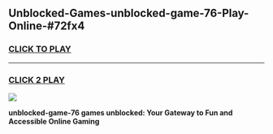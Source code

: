 
## Unblocked-Games-unblocked-game-76-Play-Online-#72fx4
<h3>
<a href="https://premium.freeplayer.one?title=unblocked-game-76&ref=27F">CLICK TO PLAY</a></h3>
<hr>

<h3>
<a href="https://premium.freeplayer.one?title=unblocked-game-76&ref=27F">CLICK 2 PLAY</a>
  
</h3>

<a href="https://premium.freeplayer.one?title=unblocked-game-76&ref=27F"><img src="https://clearcache.store/games.png"></a>


**unblocked-game-76 games unblocked: Your Gateway to Fun and Accessible Online Gaming**

